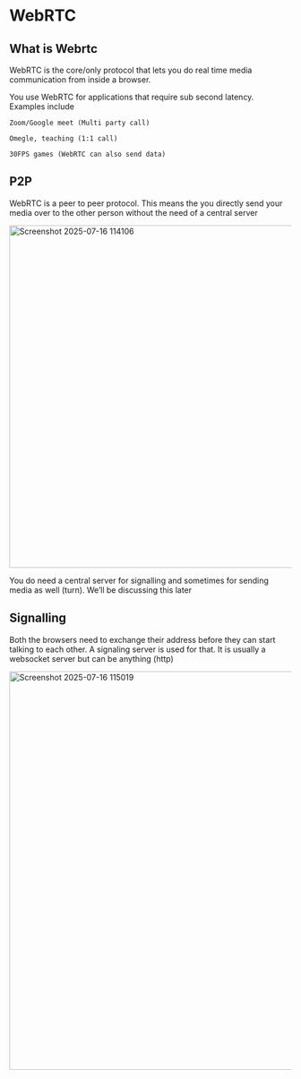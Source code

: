 # WebRTC 

## What is Webrtc 

WebRTC is the core/only protocol that lets you do real time media communication from inside a browser.

You use WebRTC for applications that require sub second latency. 
Examples include

    Zoom/Google meet (Multi party call)

    Omegle, teaching (1:1 call)

    30FPS games (WebRTC can also send data)


## P2P

WebRTC is a peer to peer protocol. This means the you directly send your media over to the other person without the need of a central server

<img width="1428" height="612" alt="Screenshot 2025-07-16 114106" src="https://github.com/user-attachments/assets/31ba96be-5273-412f-851e-a33ba8c97bce" />

You do need a central server for signalling and sometimes for sending media as well (turn). We’ll be discussing this later


## Signalling 

Both the browsers need to exchange their address before they can start talking to each other. A signaling server is used for that. 
It is usually a websocket server but can be anything (http)

<img width="1275" height="712" alt="Screenshot 2025-07-16 115019" src="https://github.com/user-attachments/assets/f1392573-00b0-4db8-a8fc-17470a3ff5b1" />


